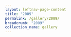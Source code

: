 ```yaml
---
layout: leftnav-page-content
title: "2009"
permalink: /gallery/2009/
breadcrumb: "2009"
collection_name: gallery
---
```

